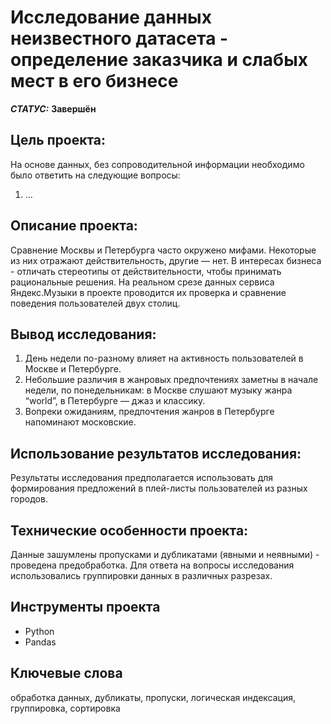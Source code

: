 # Исследование данных неизвестного датасета - определение заказчика и слабых мест в его бизнесе


***СТАТУС:*** **Завершён**


## Цель проекта:

На основе данных, без сопроводительной информации необходимо было ответить на следующие вопросы:
1. ...


## Описание проекта:

Сравнение Москвы и Петербурга часто окружено мифами. Некоторые из них отражают действительность, другие — нет. В интересах бизнеса - отличать стереотипы от действительности, чтобы принимать рациональные решения. На реальном срезе данных сервиса Яндекс.Музыки в проекте проводится их проверка и сравнение поведения пользователей двух столиц.


## Вывод исследования:

1. День недели по-разному влияет на активность пользователей в Москве и Петербурге.
2. Небольшие различия в жанровых предпочтениях заметны в начале недели, по понедельникам: в Москве слушают музыку жанра “world”, в Петербурге — джаз и классику.
3. Вопреки ожиданиям, предпочтения жанров в Петербурге напоминают московские.


## Использование результатов исследования:

Результаты исследования предполагается использовать для формирования предложений в плей-листы пользователей из разных городов.


## Технические особенности проекта:

Данные зашумлены пропусками и дубликатами (явными и неявными) - проведена предобработка.
Для ответа на вопросы исследования использовались группировки данных в различных разрезах.


## Инструменты проекта

- Python
- Pandas


## Ключевые слова

обработка данных, дубликаты, пропуски, логическая индексация, группировка, сортировка
